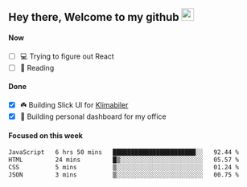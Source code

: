 ## Hey there, Welcome to my github <img src="https://media.giphy.com/media/hvRJCLFzcasrR4ia7z/giphy.gif" width="25px">

#### Now
- [ ] 💻 Trying to figure out React
- [ ] 📕 Reading

#### Done
- [x] ☘️ Building Slick UI for [Klimabiler](https://klimabiler.dk)
- [x] 🚀 Building personal dashboard for my office
 
 #### Focused on this week
<!--START_SECTION:waka-->

```txt
JavaScript   6 hrs 50 mins   ███████████████████████░░   92.44 %
HTML         24 mins         █▒░░░░░░░░░░░░░░░░░░░░░░░   05.57 %
CSS          5 mins          ▒░░░░░░░░░░░░░░░░░░░░░░░░   01.24 %
JSON         3 mins          ▒░░░░░░░░░░░░░░░░░░░░░░░░   00.75 %
```

<!--END_SECTION:waka-->

